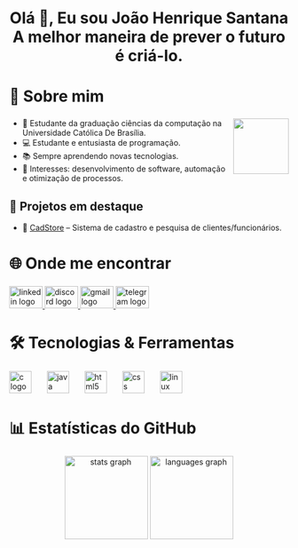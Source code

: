 <h1 align="center">Olá 👋, Eu sou João Henrique Santana<br>A melhor maneira de prever o futuro é criá-lo.</h1>

###

<h1 align="left">🚀 Sobre mim</h1>

###

<img align="right" height="100" src="https://i.pinimg.com/originals/75/87/df/7587df77ef521cf98057d0028ee983f1.gif"  />

###

- 🏫 Estudante da graduação ciências da computação na Universidade Católica De Brasília. 
- 💻 Estudante e entusiasta de programação.
- 📚 Sempre aprendendo novas tecnologias.
- 🎯 Interesses: desenvolvimento de software, automação e otimização de processos.

###

## 📂 Projetos em destaque
- 📌 [CadStore](https://github.com/JoaoHSantana2007/CadStore) – Sistema de cadastro e pesquisa de clientes/funcionários.

###

<h1 align="left">🌐 Onde me encontrar</h1>

###

<div align="left">
  <a href="https://www.linkedin.com/in/joao-henrique-santana-132076320/" target="_blank">
    <img src="https://raw.githubusercontent.com/maurodesouza/profile-readme-generator/master/src/assets/icons/social/linkedin/default.svg" width="60" height="40" alt="linkedin logo"  />
  </a>
  <a href="https://discordapp.com/users/682903668944797709" target="_blank">
    <img src="https://raw.githubusercontent.com/maurodesouza/profile-readme-generator/master/src/assets/icons/social/discord/default.svg" width="60" height="40" alt="discord logo"  />
  </a>
  <a href="https://mail.google.com/mail/jhfcsant2007@gmail.com" target="_blank">
    <img src="https://raw.githubusercontent.com/maurodesouza/profile-readme-generator/master/src/assets/icons/social/gmail/default.svg" width="60" height="40" alt="gmail logo"  />
  </a>
  <a href="https://t.me/santana_jh" target="_blank">
    <img src="https://raw.githubusercontent.com/maurodesouza/profile-readme-generator/master/src/assets/icons/social/telegram/default.svg" width="60" height="40" alt="telegram logo"  />
  </a>
</div>

###

<h1 align="left">🛠️ Tecnologias & Ferramentas</h1>

###

<div align="left">
  <img src="https://cdn.jsdelivr.net/gh/devicons/devicon/icons/c/c-original.svg" height="40" alt="c logo"  />
  <img width="20" />
  <img src="https://cdn.jsdelivr.net/gh/devicons/devicon/icons/java/java-original.svg" height="40" alt="java logo"  />
  <img width="20" />
  <img src="https://cdn.jsdelivr.net/gh/devicons/devicon/icons/html5/html5-original.svg" height="40" alt="html5 logo"  />
  <img width="20" />
  <img src="https://skillicons.dev/icons?i=css" height="40" alt="css logo"  />
  <img width="20" />
  <img src="https://skillicons.dev/icons?i=linux" height="40" alt="linux logo"  />
</div>

###

<h1 align="left">📊 Estatísticas do GitHub</h1>

###

<div align="center">
  <img src="https://github-readme-stats.vercel.app/api?username=JoaoHSantana2007&hide_title=false&hide_rank=false&show_icons=true&include_all_commits=true&count_private=true&disable_animations=false&theme=github_dark&locale=pt-br&hide_border=false&order=1" height="150" alt="stats graph"  />
  <img src="https://github-readme-stats.vercel.app/api/top-langs?username=JoaoHSantana2007&locale=pt-br&hide_title=false&layout=compact&card_width=320&langs_count=5&theme=github_dark&hide_border=false&order=2&custom_title=Linguagens" height="150" alt="languages graph"  />
</div>

###